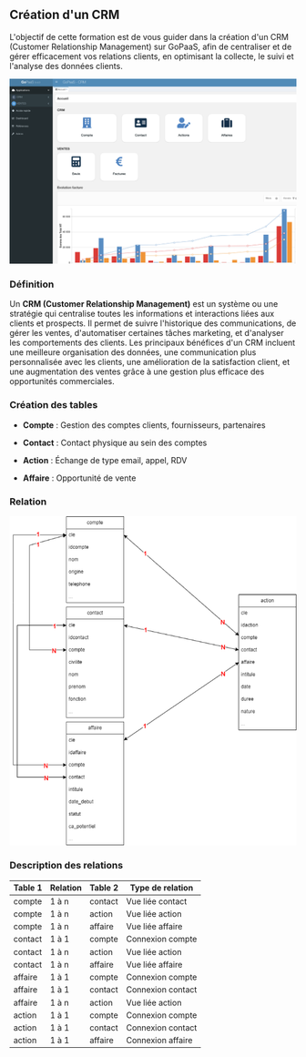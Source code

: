 ## Création d'un CRM

L'objectif de cette formation est de vous guider dans la création d'un CRM (Customer Relationship Management) sur GoPaaS, afin de centraliser et de gérer efficacement vos relations clients, en optimisant la collecte, le suivi et l'analyse des données clients.

![screenshot](images/image1.png "Ecran principal")

### Définition

Un **CRM (Customer Relationship Management)** est un système ou une stratégie qui centralise toutes les informations et interactions liées aux clients et prospects. Il permet de suivre l'historique des communications, de gérer les ventes, d'automatiser certaines tâches marketing, et d'analyser les comportements des clients. Les principaux bénéfices d'un CRM incluent une meilleure organisation des données, une communication plus personnalisée avec les clients, une amélioration de la satisfaction client, et une augmentation des ventes grâce à une gestion plus efficace des opportunités commerciales.

### Création des tables

- **Compte** : Gestion des comptes clients, fournisseurs, partenaires

- **Contact** : Contact physique au sein des comptes

- **Action** : Échange de type email, appel, RDV

- **Affaire** : Opportunité de vente

### Relation

![screenshot](images/schema.png "Ecran principal")

### Description des relations

| Table 1 | Relation | Table 2 | Type de relation |
|---------|----------|---------|------------------|
| compte  | 1 à n    | contact | Vue liée contact |
| compte  | 1 à n    | action  | Vue liée action  |
| compte  | 1 à n    | affaire | Vue liée affaire |
| contact | 1 à 1    | compte  | Connexion compte |
| contact | 1 à n    | action  | Vue liée action  |
| contact | 1 à n    | affaire | Vue liée affaire |
| affaire | 1 à 1    | compte  | Connexion compte |
| affaire | 1 à 1    | contact | Connexion contact|
| affaire | 1 à n    | action  | Vue liée action  |  
| action  | 1 à 1    | compte  | Connexion compte |
| action  | 1 à 1    | contact | Connexion contact|
| action  | 1 à 1    | affaire | Connexion affaire|